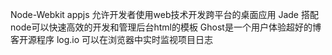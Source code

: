 Node-Webkit appjs 允许开发者使用web技术开发跨平台的桌面应用
Jade 搭配node可以快速高效的开发和管理后台html的模板
Ghost是一个用户体验超好的博客开源程序
log.io 可以在浏览器中实时监视项目日志
